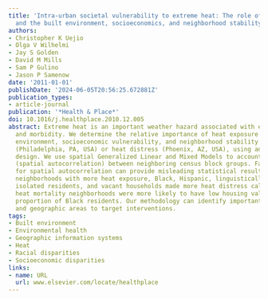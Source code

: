 ```yaml
---
title: 'Intra-urban societal vulnerability to extreme heat: The role of heat exposure
  and the built environment, socioeconomics, and neighborhood stability'
authors:
- Christopher K Uejio
- Olga V Wilhelmi
- Jay S Golden
- David M Mills
- Sam P Gulino
- Jason P Samenow
date: '2011-01-01'
publishDate: '2024-06-05T20:56:25.672881Z'
publication_types:
- article-journal
publication: '*Health & Place*'
doi: 10.1016/j.healthplace.2010.12.005
abstract: Extreme heat is an important weather hazard associated with excess mortality
  and morbidity. We determine the relative importance of heat exposure and the built
  environment, socioeconomic vulnerability, and neighborhood stability for heat mortality
  (Philadelphia, PA, USA) or heat distress (Phoenix, AZ, USA), using an ecologic study
  design. We use spatial Generalized Linear and Mixed Models to account for non-independence
  (spatial autocorrelation) between neighboring census block groups. Failing to account
  for spatial autocorrelation can provide misleading statistical results. Phoenix
  neighborhoods with more heat exposure, Black, Hispanic, linguistically and socially
  isolated residents, and vacant households made more heat distress calls. Philadelphia
  heat mortality neighborhoods were more likely to have low housing values and a higher
  proportion of Black residents. Our methodology can identify important risk factors
  and geographic areas to target interventions.
tags:
- Built environment
- Environmental health
- Geographic information systems
- Heat
- Racial disparities
- Socioeconomic disparities
links:
- name: URL
  url: www.elsevier.com/locate/healthplace
---
```


